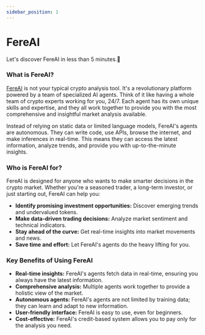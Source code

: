 ```yaml
---
sidebar_position: 1
---
```


# FereAI

Let's discover FereAI in less than 5 minutes.🤝

### What is FereAI?

[FereAI](https://www.fereai.xyz) is not your typical crypto analysis tool. It's a revolutionary platform powered by a team of specialized AI agents. Think of it like having a whole team of crypto experts working for you, 24/7. Each agent has its own unique skills and expertise, and they all work together to provide you with the most comprehensive and insightful market analysis available.

Instead of relying on static data or limited language models, FereAI's agents are autonomous. They can write code, use APIs, browse the internet, and make inferences in real-time. This means they can access the latest information, analyze trends, and provide you with up-to-the-minute insights.

### Who is FereAI for?

FereAI is designed for anyone who wants to make smarter decisions in the crypto market. Whether you're a seasoned trader, a long-term investor, or just starting out, FereAI can help you:

- **Identify promising investment opportunities:** Discover emerging trends and undervalued tokens.
- **Make data-driven trading decisions:** Analyze market sentiment and technical indicators.
- **Stay ahead of the curve:** Get real-time insights into market movements and news.
- **Save time and effort:** Let FereAI's agents do the heavy lifting for you.

### Key Benefits of Using FereAI

- **Real-time insights:** FereAI's agents fetch data in real-time, ensuring you always have the latest information.
- **Comprehensive analysis:** Multiple agents work together to provide a holistic view of the market.
- **Autonomous agents:** FereAI's agents are not limited by training data; they can learn and adapt to new information.
- **User-friendly interface:** FereAI is easy to use, even for beginners.
- **Cost-effective:** FereAI's credit-based system allows you to pay only for the analysis you need.


